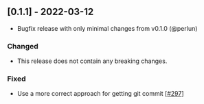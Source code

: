 ## [0.1.1] - 2022-03-12
- Bugfix release with only minimal changes from v0.1.0 (@perlun)

### Changed
- This release does not contain any breaking changes.

### Fixed
- Use a more correct approach for getting git commit [[#297][297]]

[297]: https://github.com/perlang-org/perlang/pull/297
